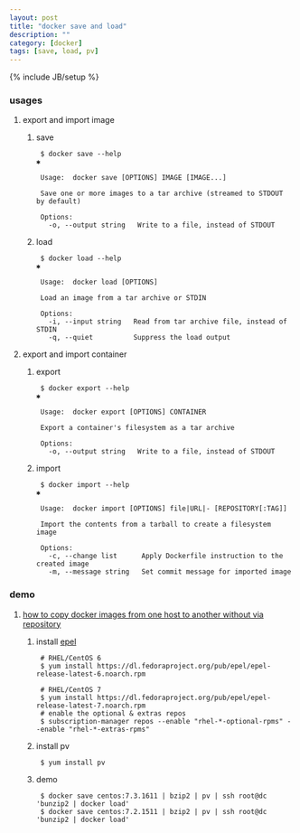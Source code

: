 ```yaml
---
layout: post
title: "docker save and load"
description: ""
category: [docker]
tags: [save, load, pv]
---
```

{% include JB/setup %}


### usages

1. export and import image

    1. save

            $ docker save --help                                             ✱

            Usage:  docker save [OPTIONS] IMAGE [IMAGE...]

            Save one or more images to a tar archive (streamed to STDOUT by default)

            Options:
              -o, --output string   Write to a file, instead of STDOUT

    1. load

            $ docker load --help                                             ✱

            Usage:  docker load [OPTIONS]

            Load an image from a tar archive or STDIN

            Options:
              -i, --input string   Read from tar archive file, instead of STDIN
              -q, --quiet          Suppress the load output

1. export and import container

    1. export

            $ docker export --help                                           ✱

            Usage:  docker export [OPTIONS] CONTAINER

            Export a container's filesystem as a tar archive

            Options:
              -o, --output string   Write to a file, instead of STDOUT



    1. import

            $ docker import --help                                           ✱

            Usage:  docker import [OPTIONS] file|URL|- [REPOSITORY[:TAG]]

            Import the contents from a tarball to create a filesystem image

            Options:
              -c, --change list      Apply Dockerfile instruction to the created image
              -m, --message string   Set commit message for imported image

### demo

1. [how to copy docker images from one host to another without via repository](https://stackoverflow.com/questions/23935141/how-to-copy-docker-images-from-one-host-to-another-without-via-repository)

    1. install [epel](https://fedoraproject.org/wiki/EPEL)

            # RHEL/CentOS 6
            $ yum install https://dl.fedoraproject.org/pub/epel/epel-release-latest-6.noarch.rpm

            # RHEL/CentOS 7
            $ yum install https://dl.fedoraproject.org/pub/epel/epel-release-latest-7.noarch.rpm
            # enable the optional & extras repos
            $ subscription-manager repos --enable "rhel-*-optional-rpms" --enable "rhel-*-extras-rpms"

    1. install pv

            $ yum install pv

    1. demo

            $ docker save centos:7.3.1611 | bzip2 | pv | ssh root@dc 'bunzip2 | docker load'
            $ docker save centos:7.2.1511 | bzip2 | pv | ssh root@dc 'bunzip2 | docker load'
